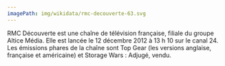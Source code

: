 ```yaml
---
imagePath: img/wikidata/rmc-decouverte-63.svg
---
```


RMC Découverte est une chaîne de télévision française, filiale du groupe Altice Média. Elle est lancée le 12 décembre 2012 à 13 h 10 sur le canal 24.
Les émissions phares de la chaîne sont Top Gear (les versions anglaise, française et américaine) et Storage Wars : Adjugé, vendu.
